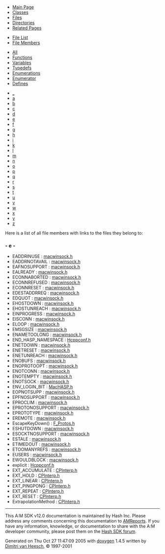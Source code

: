 <div class="tabs">

- [Main Page](index.md)
- [Classes](annotated.md)
- <span id="current">[Files](files.md)</span>
- [Directories](dirs.md)
- [Related Pages](pages.md)

</div>

<div class="tabs">

- [File List](files.md)
- <span id="current">[File Members](globals.md)</span>

</div>

<div class="tabs">

- <span id="current">[All](globals.md)</span>
- [Functions](globals_func.md)
- [Variables](globals_vars.md)
- [Typedefs](globals_type.md)
- [Enumerations](globals_enum.md)
- [Enumerator](globals_eval.md)
- [Defines](globals_defs.md)

</div>

<div class="tabs">

- [\_](globals.md#index__)
- [a](globals_0x61.md#index_a)
- [b](globals_0x62.md#index_b)
- [c](globals_0x63.md#index_c)
- [d](globals_0x64.md#index_d)
- <span id="current">[e](globals_0x65.md#index_e)</span>
- [f](globals_0x66.md#index_f)
- [g](globals_0x67.md#index_g)
- [h](globals_0x68.md#index_h)
- [i](globals_0x69.md#index_i)
- [k](globals_0x6b.md#index_k)
- [l](globals_0x6c.md#index_l)
- [m](globals_0x6d.md#index_m)
- [n](globals_0x6e.md#index_n)
- [o](globals_0x6f.md#index_o)
- [p](globals_0x70.md#index_p)
- [q](globals_0x71.md#index_q)
- [r](globals_0x72.md#index_r)
- [s](globals_0x73.md#index_s)
- [t](globals_0x74.md#index_t)
- [u](globals_0x75.md#index_u)
- [v](globals_0x76.md#index_v)
- [w](globals_0x77.md#index_w)
- [x](globals_0x78.md#index_x)
- [y](globals_0x79.md#index_y)
- [z](globals_0x7a.md#index_z)

</div>

Here is a list of all file members with links to the files they belong to:

### <span id="index_e" class="anchor">- e -</span>

- EADDRINUSE : <a href="macwinsock_8h.md#ab6660ef146116405472dbe51ded359c" class="el">macwinsock.h</a>
- EADDRNOTAVAIL : <a href="macwinsock_8h.md#36ac74d3ed0089e6d249e173802e73cb" class="el">macwinsock.h</a>
- EAFNOSUPPORT : <a href="macwinsock_8h.md#fa945e58887d7f75c3a4810ce7b9ba06" class="el">macwinsock.h</a>
- EALREADY : <a href="macwinsock_8h.md#3d621f54d392f78ceee60fc9956560e2" class="el">macwinsock.h</a>
- ECONNABORTED : <a href="macwinsock_8h.md#0761e06334b125c84dc7b471f6abc32e" class="el">macwinsock.h</a>
- ECONNREFUSED : <a href="macwinsock_8h.md#315a8da0ce460ec10c4ff1b6e4f3acf8" class="el">macwinsock.h</a>
- ECONNRESET : <a href="macwinsock_8h.md#db578acb71b020e7e09c2e6f59013809" class="el">macwinsock.h</a>
- EDESTADDRREQ : <a href="macwinsock_8h.md#504f4f6058a615a17165b695e8f0733f" class="el">macwinsock.h</a>
- EDQUOT : <a href="macwinsock_8h.md#913f9ef988170593efe58f8a14d05612" class="el">macwinsock.h</a>
- EHOSTDOWN : <a href="macwinsock_8h.md#81f7537ae282ab9f88f1efe7709b9cb9" class="el">macwinsock.h</a>
- EHOSTUNREACH : <a href="macwinsock_8h.md#b23b885b5906dde71cb137842a4d2409" class="el">macwinsock.h</a>
- EINPROGRESS : <a href="macwinsock_8h.md#e3a82f54b1a5fa475c3c7de94792030c" class="el">macwinsock.h</a>
- EISCONN : <a href="macwinsock_8h.md#2110bfdecdc493223b67c464c637c110" class="el">macwinsock.h</a>
- ELOOP : <a href="macwinsock_8h.md#2ff7d4489a41b63a67b320b09f87a424" class="el">macwinsock.h</a>
- EMSGSIZE : <a href="macwinsock_8h.md#bf346269352e9e61da61f43b20f2f204" class="el">macwinsock.h</a>
- ENAMETOOLONG : <a href="macwinsock_8h.md#5c5359d560953293e971db60ceb8adf3" class="el">macwinsock.h</a>
- END_HASP_NAMESPACE : <a href="Hcppconf_8h.md#d5caa44701f992e7b7a94fe39916574e" class="el">Hcppconf.h</a>
- ENETDOWN : <a href="macwinsock_8h.md#c97ea1b2a351efa2e27adaea0b346103" class="el">macwinsock.h</a>
- ENETRESET : <a href="macwinsock_8h.md#e3e7b57ca402abf8c9738d916bd6d06d" class="el">macwinsock.h</a>
- ENETUNREACH : <a href="macwinsock_8h.md#41ead59eabb888e0213e5c4fe2bfffd8" class="el">macwinsock.h</a>
- ENOBUFS : <a href="macwinsock_8h.md#1b30524842c2f15f6091ca5a7fe2c783" class="el">macwinsock.h</a>
- ENOPROTOOPT : <a href="macwinsock_8h.md#8f6d4d17f01dd41142a1147a07542888" class="el">macwinsock.h</a>
- ENOTCONN : <a href="macwinsock_8h.md#8c414727f844643f2c2d4bc3b7c41bce" class="el">macwinsock.h</a>
- ENOTEMPTY : <a href="macwinsock_8h.md#a147667a26bffd6d89c2d44a682cb896" class="el">macwinsock.h</a>
- ENOTSOCK : <a href="macwinsock_8h.md#e6be2e6903887d6a3437f6ba47ca2e12" class="el">macwinsock.h</a>
- ENV_LOGIN_BIT : <a href="MacHASP_8h.md#246d2c5cd8ab1f84a81ee00ecdfe312d" class="el">MacHASP.h</a>
- EOPNOTSUPP : <a href="macwinsock_8h.md#6144b9516f7ebbf4bc8650072d988067" class="el">macwinsock.h</a>
- EPFNOSUPPORT : <a href="macwinsock_8h.md#9f84b9304a101a8b8fa8f36c66ab2305" class="el">macwinsock.h</a>
- EPROCLIM : <a href="macwinsock_8h.md#067b8f3c16f619213355ea3956c62711" class="el">macwinsock.h</a>
- EPROTONOSUPPORT : <a href="macwinsock_8h.md#5c2d2948a8a7e7c8415edc0bb54fb101" class="el">macwinsock.h</a>
- EPROTOTYPE : <a href="macwinsock_8h.md#5d9fa8bbacdb95e7bcdba2bdc9a191c9" class="el">macwinsock.h</a>
- EREMOTE : <a href="macwinsock_8h.md#48a6d5856fc0b7a9d248520890bf62b6" class="el">macwinsock.h</a>
- EscapeKeyDown() : <a href="F__Protos_8h.md#7c937e8de6cd6b41e35091652fa2e293" class="el">F_Protos.h</a>
- ESHUTDOWN : <a href="macwinsock_8h.md#b6b367c12b2f3bbfc26e7ec770b2179d" class="el">macwinsock.h</a>
- ESOCKTNOSUPPORT : <a href="macwinsock_8h.md#106e73495942bf4d5385052bc6d8df64" class="el">macwinsock.h</a>
- ESTALE : <a href="macwinsock_8h.md#a3c6541ac12f1f06a81cc9b03e6bd094" class="el">macwinsock.h</a>
- ETIMEDOUT : <a href="macwinsock_8h.md#196070b5afc11e02989d3e7df0b2ffe5" class="el">macwinsock.h</a>
- ETOOMANYREFS : <a href="macwinsock_8h.md#1bda7ad70235ffe673f8e18fcf99b544" class="el">macwinsock.h</a>
- EUSERS : <a href="macwinsock_8h.md#6359e09e193cea20692dd61e3b1b6a1f" class="el">macwinsock.h</a>
- EWOULDBLOCK : <a href="macwinsock_8h.md#d120df3e5060024b90e9dc98a59da011" class="el">macwinsock.h</a>
- explicit : <a href="Hcppconf_8h.md#e2a3307dd8a12a0b820132b2c1c27819" class="el">Hcppconf.h</a>
- EXT_ACCUMULATE : <a href="CPInterp_8h.md#a9ebaf7fd7d5c61ab5c70c443b15f1afeb3986d6cfd0b4400b173c57286f68ed" class="el">CPInterp.h</a>
- EXT_HOLD : <a href="CPInterp_8h.md#a9ebaf7fd7d5c61ab5c70c443b15f1afdd2b8ee163d5d382b9b5001ef2a3e7ae" class="el">CPInterp.h</a>
- EXT_LINEAR : <a href="CPInterp_8h.md#a9ebaf7fd7d5c61ab5c70c443b15f1af82a04545983ac409a40583ac67d1a206" class="el">CPInterp.h</a>
- EXT_PINGPONG : <a href="CPInterp_8h.md#a9ebaf7fd7d5c61ab5c70c443b15f1af0ba3f7d3d54c16b438c1e1b9245b5de4" class="el">CPInterp.h</a>
- EXT_REPEAT : <a href="CPInterp_8h.md#a9ebaf7fd7d5c61ab5c70c443b15f1af3a47c63df5cce880b2c363a65cf22666" class="el">CPInterp.h</a>
- EXT_RESET : <a href="CPInterp_8h.md#a9ebaf7fd7d5c61ab5c70c443b15f1af0ffeeb7f0e1cfa231e4356ffb4bb9aa7" class="el">CPInterp.h</a>
- ExtrapolationMethod : <a href="CPInterp_8h.md#a9ebaf7fd7d5c61ab5c70c443b15f1af" class="el">CPInterp.h</a>

------------------------------------------------------------------------

<span class="small">This A:M SDK v12.0 documentation is maintained by Hash Inc. Please address any comments concerning this documentation to [AMReports](http://www.hash.com/reports). If you have any information, knowledge, or documentation to share with the A:M developer community, please post them on the [Hash SDK forum](http://www.hash.com/forums/index.php?showforum=11).</span>

Generated on Thu Oct 27 11:47:09 2005 with [<span class="image placeholder" original-image-src="doxygen.png" original-image-title="" height="45" width="100" align="middle" border="0">doxygen</span>](http://www.doxygen.org/index.html) 1.4.5 written by [Dimitri van Heesch](mailto:dimitri@stack.nl), © 1997-2001
